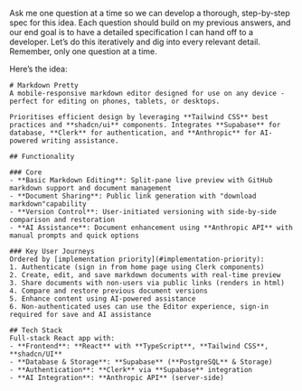 Ask me one question at a time so we can develop a thorough, step-by-step spec for this idea. Each question should build on my previous answers, and our end goal is to have a detailed specification I can hand off to a developer. Let’s do this iteratively and dig into every relevant detail. Remember, only one question at a time.

Here’s the idea:

```
# Markdown Pretty
A mobile-responsive markdown editor designed for use on any device - perfect for editing on phones, tablets, or desktops.

Prioritises efficient design by leveraging **Tailwind CSS** best practices and **shadcn/ui** components. Integrates **Supabase** for database, **Clerk** for authentication, and **Anthropic** for AI-powered writing assistance.

## Functionality

### Core
- **Basic Markdown Editing**: Split-pane live preview with GitHub markdown support and document management
- **Document Sharing**: Public link generation with "download markdown"capability
- **Version Control**: User-initiated versioning with side-by-side comparison and restoration
- **AI Assistance**: Document enhancement using **Anthropic API** with manual prompts and quick options

### Key User Journeys
Ordered by [implementation priority](#implementation-priority):
1. Authenticate (sign in from home page using Clerk components)
2. Create, edit, and save markdown documents with real-time preview
3. Share documents with non-users via public links (renders in html)
4. Compare and restore previous document versions
5. Enhance content using AI-powered assistance
6. Non-authenticated uses can use the Editor experience, sign-in required for save and AI assistance

## Tech Stack
Full-stack React app with:
- **Frontend**: **React** with **TypeScript**, **Tailwind CSS**, **shadcn/UI**
- **Database & Storage**: **Supabase** (**PostgreSQL** & Storage)
- **Authentication**: **Clerk** via **Supabase** integration
- **AI Integration**: **Anthropic API** (server-side)
```